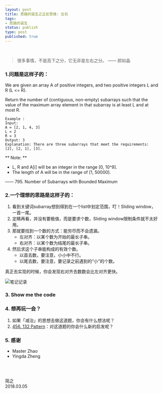 ```yaml
--- 
layout: post
title: 思路的诞生之正反思维: 左右
tags:
- 思路的诞生
status: publish
type: post
published: true
---
```


<br>

> 很多事情，不是高下之分，它无非是左右之分。 —— 颜如晶

### 1.问题是这样子的：

We are given an array A of positive integers, and two positive integers L and R (L <= R). 

Return the number of (contiguous, non-empty) subarrays such that the value of the maximum array element in that subarray is at least L and at most R.

```
Example :
Input:
A = [2, 1, 4, 3]
L = 2
R = 3
Output: 3
Explanation: There are three subarrays that meet the requirements: [2], [2, 1], [3].
```

** Note: ** 

*  L, R  and A[i] will be an integer in the range [0, 10^9].
*  The length of A will be in the range of [1, 50000].

—— 795. Number of Subarrays with Bounded Maximum

### 2.一个理想的思路是这样子的：

1. 看到关键词subarray想到得到在一个list中划定范围，叮！Sliding window，一首一尾。
2. 定睛再看，并没有要极值，而是要求个数，Sliding window限制条件就不太好用。
3. 那就要找到一个数的方式：能穷尽而不会遗漏。
	- 左对齐：以某个数为开始的最长子串。
	- 右对齐：以某个数为结尾的最长子串。
4. 然后求这个子串能构成的有效个数。
	- 以首去数，要注意，小小中不行。
	- 以尾去数，要注意，要记录之前遇到的“小”的个数。

真正去实现的时候，你会发现右对齐去数数会比左对齐更快。
	
	
![笔记记录](https://i.imgur.com/YhvhZ1V.jpg)

### 3. Show me the code

<script src="https://gist.github.com/WillWang-X/3237a2b83578158c196226b7cebe8818.js"></script>

### 4. 想再玩一会？

1. 如果「减治」的思想去做这道题，你会有什么想法呢？
2. [456. 132 Pattern](https://leetcode.com/problems/132-pattern/)：对这道题的你会什么新的启发呢？

### 5. 感谢

- Master Zhao 
- Yingda Zheng 
	

<br>
<br>

简之           
2018.03.05
